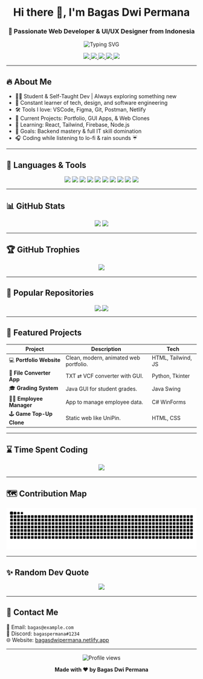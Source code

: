 <!-- TITLE -->
<h1 align="center">Hi there 👋, I'm Bagas Dwi Permana</h1>
<h3 align="center">🚀 Passionate Web Developer & UI/UX Designer from Indonesia</h3>

<!-- TYPING ANIMATION -->
<p align="center">
  <img src="https://readme-typing-svg.demolab.com?font=Fira+Code&size=22&pause=1000&color=00F7FF&center=true&vCenter=true&width=600&lines=Crafting+modern+web+experiences;Loves+coding+%26+design;Building+cool+apps+with+Java%2C+C%23%2C+Python;Always+exploring+new+tech+stack" alt="Typing SVG" />
</p>

<!-- SOCIAL BADGES -->
<p align="center">
  <a href="https://instagram.com/bagassdwipermanaa" target="_blank">
    <img src="https://img.shields.io/badge/Instagram-E4405F?style=for-the-badge&logo=instagram&logoColor=white"/>
  </a>
  <a href="https://www.linkedin.com/in/bagas-dwi-permana/" target="_blank">
    <img src="https://img.shields.io/badge/LinkedIn-0077B5?style=for-the-badge&logo=linkedin&logoColor=white"/>
  </a>
  <a href="https://bagasdwipermana.netlify.app" target="_blank">
    <img src="https://img.shields.io/badge/Website-Visit-blue?style=for-the-badge&logo=google-chrome&logoColor=white"/>
  </a>
  <a href="mailto:bagastelkomschool@gmail.com">
    <img src="https://img.shields.io/badge/Email-bagas@example.com-D14836?style=for-the-badge&logo=gmail&logoColor=white" />
  </a>
<a href="https://discord.com/users/zasazszazsa">
  <img src="https://img.shields.io/badge/Discord-zasazszazsa-5865F2?style=for-the-badge&logo=discord&logoColor=white"/>
</a>
</p>

---

## 🔥 About Me
- 👨‍🎓 Student & Self-Taught Dev | Always exploring something new
- 🧠 Constant learner of tech, design, and software engineering
- 🛠️ Tools I love: VSCode, Figma, Git, Postman, Netlify
- 🧩 Current Projects: Portfolio, GUI Apps, & Web Clones
- 👀 Learning: React, Tailwind, Firebase, Node.js
- 📌 Goals: Backend mastery & full IT skill domination
- 🎧 Coding while listening to lo-fi & rain sounds ☔

---

## 🧰 Languages & Tools
<p align="center">
  <img src="https://cdn.jsdelivr.net/gh/devicons/devicon/icons/html5/html5-original.svg" width="40"/>
  <img src="https://cdn.jsdelivr.net/gh/devicons/devicon/icons/css3/css3-original.svg" width="40"/>
  <img src="https://cdn.jsdelivr.net/gh/devicons/devicon/icons/javascript/javascript-original.svg" width="40"/>
  <img src="https://cdn.jsdelivr.net/gh/devicons/devicon/icons/java/java-original.svg" width="40"/>
  <img src="https://cdn.jsdelivr.net/gh/devicons/devicon/icons/csharp/csharp-original.svg" width="40"/>
  <img src="https://cdn.jsdelivr.net/gh/devicons/devicon/icons/python/python-original.svg" width="40"/>
  <img src="https://cdn.jsdelivr.net/gh/devicons/devicon/icons/react/react-original.svg" width="40"/>
  <img src="https://cdn.jsdelivr.net/gh/devicons/devicon/icons/tailwindcss/tailwindcss-plain.svg" width="40"/>
  <img src="https://cdn.jsdelivr.net/gh/devicons/devicon/icons/firebase/firebase-plain.svg" width="40"/>
  <img src="https://cdn.jsdelivr.net/gh/devicons/devicon/icons/mysql/mysql-original.svg" width="40"/>
</p>

---

## 📊 GitHub Stats
<p align="center">
  <img src="https://github-readme-stats.vercel.app/api?username=bagassdwipermanaa&show_icons=true&theme=tokyonight&hide_border=true&count_private=true" width="48%"/>
  <img src="https://github-readme-streak-stats.herokuapp.com/?user=bagassdwipermanaa&theme=tokyonight&hide_border=true" width="48%"/>
</p>

---

## 🏆 GitHub Trophies
<p align="center">
  <img src="https://github-profile-trophy.vercel.app/?username=bagassdwipermanaa&theme=tokyonight&no-frame=true&column=6&margin-w=10"/>
</p>

---

## 📌 Popular Repositories
<p align="center">
  <a href="https://github.com/bagassdwipermanaa/portfolio">
    <img align="center" src="https://github-readme-stats.vercel.app/api/pin/?username=bagassdwipermanaa&repo=portfolio&theme=tokyonight" />
  </a>
  <a href="https://github.com/bagassdwipermanaa/file-converter">
    <img align="center" src="https://github-readme-stats.vercel.app/api/pin/?username=bagassdwipermanaa&repo=file-converter&theme=tokyonight" />
  </a>
</p>

---

## 📂 Featured Projects

| Project | Description | Tech |
|--------|-------------|------|
| 💻 **Portfolio Website** | Clean, modern, animated web portfolio. | HTML, Tailwind, JS |
| 📂 **File Converter App** | TXT ⇄ VCF converter with GUI. | Python, Tkinter |
| 🎓 **Grading System** | Java GUI for student grades. | Java Swing |
| 👨‍💼 **Employee Manager** | App to manage employee data. | C# WinForms |
| 🕹️ **Game Top-Up Clone** | Static web like UniPin. | HTML, CSS |

---

## ⌛ Time Spent Coding
<!-- Wakatime -->
<p align="center">
  <img src="https://github-readme-stats.vercel.app/api/wakatime?username=bagassdwipermanaa&layout=compact&theme=tokyonight"/>
</p>

---

## 🗺️ Contribution Map
<p align="center">
  <img src="https://github.com/bagassdwipermanaa/bagassdwipermanaa/raw/output/github-contribution-grid-snake.svg" alt="snake"/>
</p>

---

## ✨ Random Dev Quote
<p align="center">
  <img src="https://quotes-github-readme.vercel.app/api?type=horizontal&theme=radical"/>
</p>

---

## 💬 Contact Me

📩 Email: `bagas@example.com`  
💬 Discord: `bagaspermana#1234`  
🌐 Website: [bagasdwipermana.netlify.app](https://bagasdwipermana.netlify.app)  

---

<p align="center">
  <img src="https://komarev.com/ghpvc/?username=bagassdwipermanaa&label=Profile%20Views&color=brightgreen&style=flat-square" alt="Profile views" />
</p>

<p align="center">
  <b>Made with ❤️ by Bagas Dwi Permana</b>
</p>

